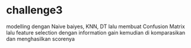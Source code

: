 # challenge3
modelling dengan Naive baiyes, KNN, DT lalu membuat Confusion Matrix lalu feature selection dengan information gain kemudian di komparasikan dan menghasilkan scorenya
